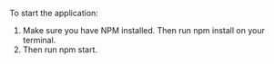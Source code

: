 To start the application:
1. Make sure you have NPM installed. Then run npm install on your terminal.
2. Then run npm start. 
